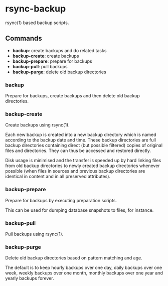 rsync-backup
============

rsync(1) based backup scripts.

Commands
--------

 * **backup**:         create backups and do related tasks
 * **backup-create**:  create backups
 * **backup-prepare**: prepare for backups
 * **backup-pull**:    pull backups
 * **backup-purge**:   delete old backup directories

### **backup**

Prepare for backups, create backups and then delete old backup
directories.

### **backup-create**

Create backups using rsync(1).

Each new backup is created into a new backup directory which is named
according to the backup date and time. These backup directories are full
backup directories containing direct (but possible filtered) copies of
original files and directories. They can thus be accessed and restored
directly.

Disk usage is minimised and the transfer is speeded up by hard linking
files from old backup directories to newly created backup directories
whenever possible (when files in sources and previous backup directories
are identical in content and in all preserved attributes).

### **backup-prepare**

Prepare for backups by executing preparation scripts.

This can be used for dumping database snapshots to files, for instance.

### **backup-pull**

Pull backups using rsync(1).

### **backup-purge**

Delete old backup directories based on pattern matching and age.

The default is to keep hourly backups over one day, daily backups over
one week, weekly backups over one month, monthly backups over one year
and yearly backups forever.
